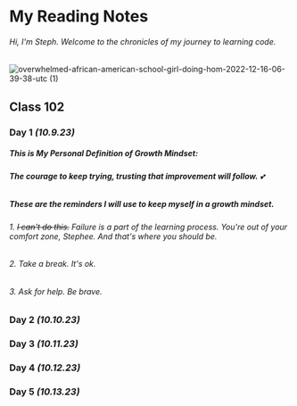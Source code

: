 
# My Reading Notes 


###### Hi, I'm Steph. Welcome to the chronicles of my journey to learning code.

![overwhelmed-african-american-school-girl-doing-hom-2022-12-16-06-39-38-utc (1)](https://github.com/StepheeGee/reading-notes/assets/146587839/dfe735e7-f1dd-4567-a658-365c6b754591)



## Class 102

### Day 1 *(10.9.23)*

##### This is My Personal Definition of Growth Mindset:
###### **The courage to keep trying, trusting that improvement will follow.** :two_hearts:

##### These are the reminders I will use to keep myself in a growth mindset.

###### 1. 	~~I can't do this.~~ Failure is a part of the learning process. You're out of your comfort zone, Stephee. And that's where you should be.
###### 2. Take a break. It's ok. 
###### 3. Ask for help. Be brave. 




### Day 2 *(10.10.23)*

### Day 3 *(10.11.23)*

### Day 4 *(10.12.23)*

### Day 5 *(10.13.23)*













